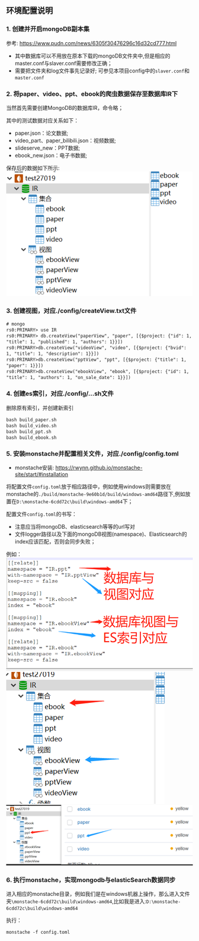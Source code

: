 ## 环境配置说明

### 1. 创建并开启mongoDB副本集
参考:
https://www.pudn.com/news/6305f30476296c16d32cd777.html

* 其中数据库可以不用放在原本下载的mongoDB文件夹中,但是相应的master.conf与slaver.conf需要修改正确；
* 需要把文件夹和log文件事先记录好;
可参见本项目config中的`slaver.conf`和`master.conf`


### 2. 将paper、video、ppt、ebook的爬虫数据保存至数据库IR下
当然首先需要创建MongoDB的数据库IR，命令略；

其中的测试数据对应关系如下：
* paper.json：论文数据;
* video_part、paper_bilibili.json：视频数据;
* slideserve_new：PPT数据;
* ebook_new.json：电子书数据;

保存后的数据如下所示:
![struct](../images/database_struct.png)

### 3. 创建视图，对应./config/createView.txt文件

```
# mongo
rs0:PRIMARY> use IR
rs0:PRIMARY> db.createView("paperView", "paper", [{$project: {"id": 1, "title": 1, "published": 1, "authors": 1}}])
rs0:PRIMARY>db.createView("videoView", "video", [{$project: {"bvid": 1, "title": 1, "description": 1}}])
rs0:PRIMARY>db.createView("pptView", "ppt", [{$project: {"title": 1, "paper": 1}}])
rs0:PRIMARY>db.createView("ebookView", "ebook", [{$project: {"id": 1, "title": 1, "authors": 1, "on_sale_date": 1}}])
```

### 4. 创建es索引，对应./config/...sh文件

删除原有索引，并创建新索引

```
bash build_paper.sh
bash build_video.sh
bash build_ppt.sh
bash build_ebook.sh
```

### 5. 安装monstache并配置相关文件，对应./config/config.toml
* monstache安装:
https://rwynn.github.io/monstache-site/start/#installation

将配置文件`config.toml`放于相应路径中，例如使用windows则需要放在monstache的`./build/monstache-9e60b1d/build/windows-amd64`路径下,例如放置在`D:\monstache-6cdd72c\build\windows-amd64`下；

配置文件`config.toml`的书写：
* 注意应当将mongoDB、elasticsearch等等的url写对
* 文件logger路径以及下面的mongoDB视图(namespace)、Elasticsearch的index应该匹配，否则会同步失败；

例如：
![monst](../images/monst.png)
![monst1](../images/monst1.png)
![monst2](../images/monst2.png)

### 6. 执行monstache，实现mongodb与elasticSearch数据同步
进入相应的monstache目录，例如我们是在windows机器上操作，那么进入文件夹`\monstache-6cdd72c\build\windows-amd64`,比如我是进入:`D:\monstache-6cdd72c\build\windows-amd64`

执行：
```
monstache -f config.toml
```

